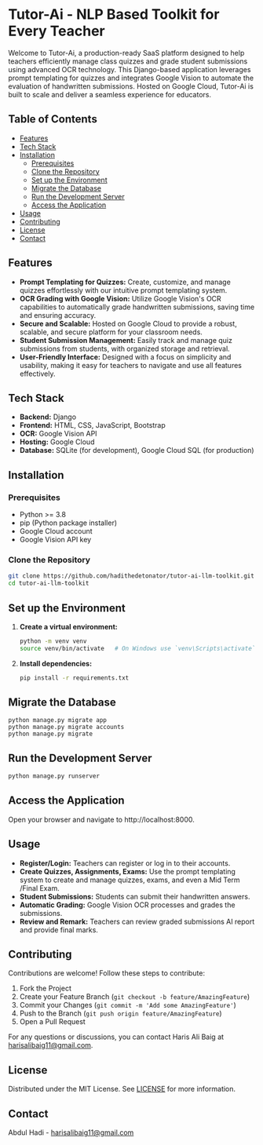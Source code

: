 # Tutor-Ai - NLP Based Toolkit for Every Teacher

Welcome to Tutor-Ai, a production-ready SaaS platform designed to help teachers efficiently manage class quizzes and grade student submissions using advanced OCR technology. This Django-based application leverages prompt templating for quizzes and integrates Google Vision to automate the evaluation of handwritten submissions. Hosted on Google Cloud, Tutor-Ai is built to scale and deliver a seamless experience for educators.

## Table of Contents

- [Features](#features)
- [Tech Stack](#tech-stack)
- [Installation](#installation)
  - [Prerequisites](#prerequisites)
  - [Clone the Repository](#clone-the-repository)
  - [Set up the Environment](#set-up-the-environment)
  - [Migrate the Database](#migrate-the-database)
  - [Run the Development Server](#run-the-development-server)
  - [Access the Application](#access-the-application)
- [Usage](#usage)
- [Contributing](#contributing)
- [License](#license)
- [Contact](#contact)

## Features

- **Prompt Templating for Quizzes:** Create, customize, and manage quizzes effortlessly with our intuitive prompt templating system.
- **OCR Grading with Google Vision:** Utilize Google Vision's OCR capabilities to automatically grade handwritten submissions, saving time and ensuring accuracy.
- **Secure and Scalable:** Hosted on Google Cloud to provide a robust, scalable, and secure platform for your classroom needs.
- **Student Submission Management:** Easily track and manage quiz submissions from students, with organized storage and retrieval.
- **User-Friendly Interface:** Designed with a focus on simplicity and usability, making it easy for teachers to navigate and use all features effectively.

## Tech Stack

- **Backend:** Django
- **Frontend:** HTML, CSS, JavaScript, Bootstrap
- **OCR:** Google Vision API
- **Hosting:** Google Cloud
- **Database:** SQLite (for development), Google Cloud SQL (for production)

## Installation

### Prerequisites

- Python >= 3.8
- pip (Python package installer)
- Google Cloud account
- Google Vision API key

### Clone the Repository

```sh
git clone https://github.com/hadithedetonator/tutor-ai-llm-toolkit.git
cd tutor-ai-llm-toolkit
```


## Set up the Environment

1. **Create a virtual environment:**

   ```sh
   python -m venv venv
   source venv/bin/activate   # On Windows use `venv\Scripts\activate`
   ```
2. **Install dependencies:**
   ```sh
   pip install -r requirements.txt
   ```
   
## Migrate the Database
```
python manage.py migrate app
python manage.py migrate accounts
python manage.py migrate
```

## Run the Development Server
```sh
python manage.py runserver
```

## Access the Application
Open your browser and navigate to http://localhost:8000.

## Usage

- **Register/Login:** Teachers can register or log in to their accounts.
- **Create Quizzes, Assignments, Exams:** Use the prompt templating system to create and manage quizzes, exams, and even a Mid Term /Final Exam.
- **Student Submissions:** Students can submit their handwritten answers.
- **Automatic Grading:** Google Vision OCR processes and grades the submissions.
- **Review and Remark:** Teachers can review graded submissions AI report and provide final marks.

## Contributing

Contributions are welcome! Follow these steps to contribute:

1. Fork the Project
2. Create your Feature Branch (`git checkout -b feature/AmazingFeature`)
3. Commit your Changes (`git commit -m 'Add some AmazingFeature'`)
4. Push to the Branch (`git push origin feature/AmazingFeature`)
5. Open a Pull Request

For any questions or discussions, you can contact Haris Ali Baig at [harisalibaig11@gmail.com](mailto:harisalibaig11@gmail.com).

## License

Distributed under the MIT License. See [LICENSE](LICENSE) for more information.

## Contact

Abdul Hadi - [harisalibaig11@gmail.com](mailto:harisalibaig11@gmail.com)

